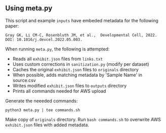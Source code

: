## Using meta.py

This script and example `inputs` have embeded metadata for the following paper:

```
Gray GK, Li CM-C, Rosenbluth JM, et al.,  Developmental Cell, 2022. DOI: 10.1016/j.devcel.2022.05.003.
```

When running `meta.py`, the following is attempted:

- Reads all `exhibit.json` files from `links.txt`
- Uses custom corrections in `sanitization.py` (modify per dataset)
- Caches the original `exhibit.json` files to `originals` directory
- When possible, adds matching metadata by 'Sample Name' in source.csv
- Writes modified `exhibit.json` files to `outputs` directory
- Prints all commands needed for AWS upload

Generate the neeeded commands:

```
python3 meta.py | tee commands.sh
```

Make copy of `originals` directory. Run `bash commands.sh` to overwrite AWS `exhibit.json` files with added metadata. 
